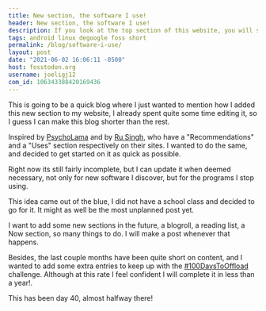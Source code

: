```yaml
---
title: New section, the software I use! 
header: New section, the software I use! 
description: If you look at the top section of this website, you will see a new "Uses" section, check it out if you want to know some of the software I use.
tags: android linux degoogle foss short
permalink: /blog/software-i-use/ 
layout: post 
date: "2021-06-02 16:06:11 -0500" 
host: fosstodon.org 
username: joeligj12 
com_id: 106343388420169436
--- 
```


This is going to be a quick blog where I just wanted to mention how I added
this new section to my website, I already spent quite some time editing it, so
I guess I can make this blog shorter than the rest.

Inspired by [PsychoLama](https://fosstodon.org/@PsychoLlama) and by [Ru Singh](https://fosstodon.org/@celia), who have a "Recommendations" and
a "Uses" section respectively on their sites. I wanted to do the same, and decided to
get started on it as quick as possible.

Right now its still fairly incomplete, but I can update it when deemed
necessary, not only for new software I discover, but for the programs I stop
using.

This idea came out of the blue, I did not have a school class and
decided to go for it. It might as well be the most unplanned post yet.

I want to add some new sections in the future, a blogroll, a reading list, a
Now section, so many things to do. I will make a post whenever that happens.

Besides, the last couple months have been quite short on content,
and I wanted to add some extra entries to  keep up with the
[#100DaysToOffload](https://100DaysToOffload.com) challenge. Although at this
rate I feel confident I will complete it in less than a year!.

This has been day 40, almost halfway there! 
